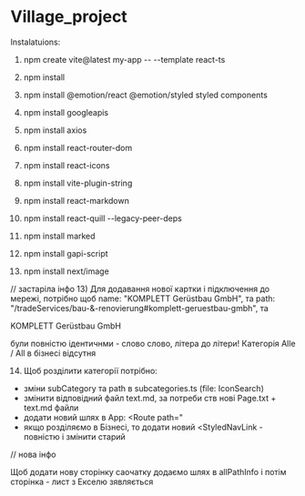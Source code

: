 # Village_project

Instalatuions:
1) npm create vite@latest my-app -- --template react-ts
2) npm install
3) npm install @emotion/react @emotion/styled styled components

4) npm install googleapis
5) npm install axios
6) npm install react-router-dom
7) npm install react-icons
8) npm install vite-plugin-string
9) npm install react-markdown
10) npm install react-quill --legacy-peer-deps
11) npm install marked
12) npm install gapi-script

13) npm install next/image

// застаріла інфо
13) Для додавання нової картки і підключення до мережі, потрібно щоб 
name: "KOMPLETT Gerüstbau GmbH", та 
path: "/tradeServices/bau-&-renovierung#komplett-geruestbau-gmbh", та
<!-- KOMPLETTGERUESTBAUGMBH_NAME_START -->
KOMPLETT Gerüstbau GmbH
<!-- KOMPLETTGERUESTBAUGMBH_NAME_END -->
були повністю ідентичнми - слово слово, літера до літери!
Категорія Alle / All в бізнесі відсутня

14) Щоб розділити категорії потрібно: 
- зміни subCategory та path в subcategories.ts (file: IconSearch)
- змінити відповідний файл text.md, за потреби ств нові Page.txt + text.md файли
- додати новий шлях в App:  <Route path="
- якщо розділяємо в Бізнесі, то додати новий <StyledNavLink - повністю і змінити старий


// нова інфо

Щоб додати нову сторінку саочатку додаємо шлях в allPathInfo і потім сторінка - лист з Екселю зявляється 